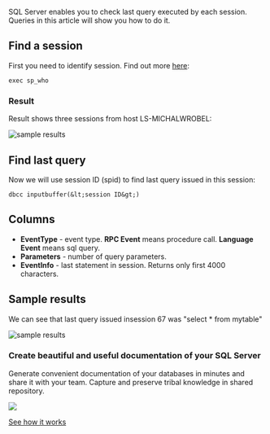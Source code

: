 SQL Server enables you to check last query executed by each session. Queries in this article will show you how to do it.

## Find a session

First you need to identify session. Find out more [here](https://dataedo.com/kb/query/sql-server/list-database-sessions):

```
exec sp_who
```

### Result

Result shows three sessions from host LS-MICHALWROBEL:

![sample results](https://dataedo.com/asset/img/kb/query/sql-server/find-last-query-executed-by-session-sp-who.png)

## Find last query

Now we will use session ID (spid) to find last query issued in this session:

```
dbcc inputbuffer(&lt;session ID&gt;)
```

## Columns

-   **EventType** - event type. **RPC Event** means procedure call. **Language Event** means sql query.
-   **Parameters** - number of query parameters.
-   **EventInfo** - last statement in session. Returns only first 4000 characters.

## Sample results

We can see that last query issued insession 67 was "select \* from mytable"

![sample results](https://dataedo.com/asset/img/kb/query/sql-server/find-last-query-executed-by-session.png)

### Create beautiful and useful documentation of your SQL Server

Generate convenient documentation of your databases in minutes and share it with your team. Capture and preserve tribal knowledge in shared repository.

[![](https://dataedo.com/asset/img/markdown/docs/test-article/30c11fa4b210f11740f56e85ca8bf9c6.gif)](https://demo.dataedo.com/)

[See how it works](https://demo.dataedo.com/)